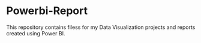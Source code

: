 # Powerbi-Report
This repository contains filess for my Data Visualization projects and reports created using Power BI.

